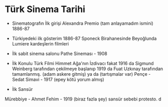 # Türk Sinema Tarihi

* Sinematografın İlk girişi
Alexandra Premio (tam anlayamadım ismini) 1886-87

* Türkiyedeki ilk gösterim
1886-87 Sponeck Birahanesinde Beyoğlunda
Lumiere kardeşlerin filmleri

* İlk sabit sinema salonu 
Pathe Sineması - 1908

* İlk Konulu Türk Filmi
Himmet Ağa'nın İzdivacı 
fakat
1916 da Sigmund Weinberg tarafından çekilmeye başlanıp
1919 da Fuat Uzkınay tarafından tamamlanmış. (adam askere gitmiş)
ya da (tartışmalar var)
Pençe - Sedat Simavi - 1917 (epey kötü yorum almış)

* İlk Sansür

Mürebbiye - Ahmet Fehim - 1919 (biraz fazla şey)
sansür sebebi protesto.
d
